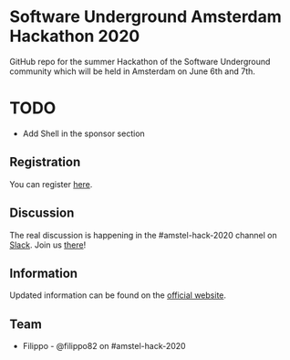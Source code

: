 # Software Underground Amsterdam Hackathon 2020
GitHub repo for the summer Hackathon of the Software Underground community
which will be held in Amsterdam on June 6th and 7th.

# TODO
* Add Shell in the sponsor section

## Registration
You can register [here](https://events.agilescientific.com/event/amstel-hack-2020).

## Discussion
The real discussion is happening in the #amstel-hack-2020 channel on [Slack](https://softwareunderground.org/slack). Join us [there](https://softwareunderground.org/slack)!

## Information
Updated information can be found on the [official website](https://www.amstelhack2020.site/).

## Team
* Filippo - @filippo82 on #amstel-hack-2020
